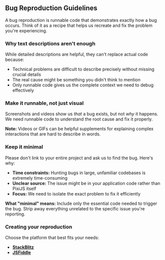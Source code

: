 ## Bug Reproduction Guidelines

A bug reproduction is runnable code that demonstrates exactly how a bug occurs. Think of it as a recipe that helps us recreate and fix the problem you're experiencing.

### Why text descriptions aren't enough

While detailed descriptions are helpful, they can't replace actual code because:

- Technical problems are difficult to describe precisely without missing crucial details
- The real cause might be something you didn't think to mention
- Only runnable code gives us the complete context we need to debug effectively

### Make it runnable, not just visual

Screenshots and videos show us *that* a bug exists, but not *why* it happens. We need runnable code to understand the root cause and fix it properly.

**Note:** Videos or GIFs can be helpful supplements for explaining complex interactions that are hard to describe in words.

### Keep it minimal

Please don't link to your entire project and ask us to find the bug. Here's why:

- **Time constraints:** Hunting bugs in large, unfamiliar codebases is extremely time-consuming
- **Unclear source:** The issue might be in your application code rather than PixiJS itself
- **Focus:** We need to isolate the exact problem to fix it efficiently

**What "minimal" means:** Include only the essential code needed to trigger the bug. Strip away everything unrelated to the specific issue you're reporting.

### Creating your reproduction

Choose the platform that best fits your needs:

- **[StackBlitz](https://stackblitz.com/edit/pixijs-v8)**
- **[JSFiddle](https://jsfiddle.net/yavg3stL/)**
